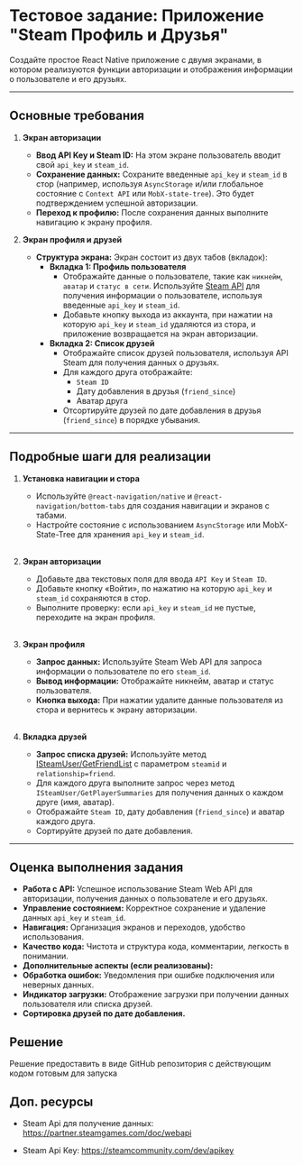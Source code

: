 # Тестовое задание: Приложение "Steam Профиль и Друзья"

Создайте простое React Native приложение с двумя экранами, в котором реализуются функции авторизации и отображения информации о пользователе и его друзьях.

---

## Основные требования

1. **Экран авторизации**<br>
   - **Ввод API Key и Steam ID:** На этом экране пользователь вводит свой `api_key` и `steam_id`.<br>
   - **Сохранение данных:** Сохраните введенные `api_key` и `steam_id` в стор (например, используя `AsyncStorage` и/или глобальное состояние с `Context API` или `MobX-state-tree`). Это будет подтверждением успешной авторизации.<br />
   - **Переход к профилю:** После сохранения данных выполните навигацию к экрану профиля.<br />

2. **Экран профиля и друзей**<br />
   - **Структура экрана:** Экран состоит из двух табов (вкладок):<br>
     - **Вкладка 1: Профиль пользователя**
       - Отображайте данные о пользователе, такие как `никнейм`, `аватар` и `статус в сети`. Используйте [Steam API](https://partner.steamgames.com/doc/webapi) для получения информации о пользователе, используя введенные `api_key` и `steam_id`.
       - Добавьте кнопку выхода из аккаунта, при нажатии на которую `api_key` и `steam_id` удаляются из стора, и приложение возвращается на экран авторизации.<br />
     - **Вкладка 2: Список друзей**
       - Отображайте список друзей пользователя, используя API Steam для получения данных о друзьях.
       - Для каждого друга отображайте:
         - `Steam ID`
         - Дату добавления в друзья (`friend_since`)
         - Аватар друга
       - Отсортируйте друзей по дате добавления в друзья (`friend_since`) в порядке убывания.

---

## Подробные шаги для реализации

1. **Установка навигации и стора**
   - Используйте `@react-navigation/native` и `@react-navigation/bottom-tabs` для создания навигации и экранов с табами.
   - Настройте состояние с использованием `AsyncStorage` или MobX-State-Tree для хранения `api_key` и `steam_id`.
   <br />

2. **Экран авторизации**
   - Добавьте два текстовых поля для ввода `API Key` и `Steam ID`.
   - Добавьте кнопку «Войти», по нажатию на которую `api_key` и `steam_id` сохраняются в стор.
   - Выполните проверку: если `api_key` и `steam_id` не пустые, переходите на экран профиля.
   <br />

3. **Экран профиля**
   - **Запрос данных:** Используйте Steam Web API для запроса информации о пользователе по его `steam_id`.
   - **Вывод информации:** Отображайте никнейм, аватар и статус пользователя.
   - **Кнопка выхода:** При нажатии удалите данные пользователя из стора и вернитесь к экрану авторизации.
   <br />

4. **Вкладка друзей**
   - **Запрос списка друзей:** Используйте метод [ISteamUser/GetFriendList](https://partner.steamgames.com/doc/webapi/ISteamUser) с параметром `steamid` и `relationship=friend`.
   - Для каждого друга выполните запрос через метод `ISteamUser/GetPlayerSummaries` для получения данных о каждом друге (имя, аватар).
   - Отображайте `Steam ID`, дату добавления (`friend_since`) и аватар каждого друга.
   - Сортируйте друзей по дате добавления.

---


## Оценка выполнения задания

- **Работа с API:** Успешное использование Steam Web API для авторизации, получения данных о пользователе и его друзьях.
- **Управление состоянием:** Корректное сохранение и удаление данных `api_key` и `steam_id`.
- **Навигация:** Организация экранов и переходов, удобство использования.
- **Качество кода:** Чистота и структура кода, комментарии, легкость в понимании.
- **Дополнительные аспекты (если реализованы):**
- **Обработка ошибок:** Уведомления при ошибке подключения или неверных данных.
- **Индикатор загрузки:** Отображение загрузки при получении данных пользователя или списка друзей.
- **Сортировка друзей по дате добавления.**

## Решение

Решение предоставить в виде GitHub репозитория с действующим кодом готовым для запуска

## Доп. ресурсы

* Steam Api для получение данных: https://partner.steamgames.com/doc/webapi

* Steam Api Key: https://steamcommunity.com/dev/apikey